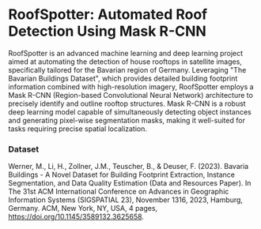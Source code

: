 # RoofSpotter: Automated Roof Detection Using Mask R-CNN

RoofSpotter is an advanced machine learning and deep learning project aimed at automating the detection of house rooftops in satellite images, specifically tailored for the Bavarian region of Germany. Leveraging "The Bavarian Buildings Dataset", which provides detailed building footprint information combined with high-resolution imagery, RoofSpotter employs a Mask R-CNN (Region-based Convolutional Neural Network) architecture to precisely identify and outline rooftop structures.
Mask R-CNN is a robust deep learning model capable of simultaneously detecting object instances and generating pixel-wise segmentation masks, making it well-suited for tasks requiring precise spatial localization.

### Dataset

Werner, M., Li, H., Zollner, J.M., Teuscher, B., & Deuser, F. (2023). Bavaria Buildings - A Novel Dataset for Building Footprint Extraction, Instance Segmentation, and Data Quality Estimation (Data and Resources Paper).  In The 31st ACM International Conference on Advances in Geographic Information Systems (SIGSPATIAL 23), November 1316, 2023, Hamburg, Germany. ACM, New York, NY, USA, 4 pages, https://doi.org/10.1145/3589132.3625658.
